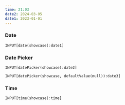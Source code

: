 ```yaml
---
time: 21:03
date2: 2024-03-05
date1: 2023-01-01
---
```


### Date
```meta-bind
INPUT[date(showcase):date1]
```

### Date Picker

```meta-bind
INPUT[datePicker(showcase):date2]
```

```meta-bind
INPUT[datePicker(showcase, defaultValue(null)):date3]
```

### Time
```meta-bind
INPUT[time(showcase):time]
```
